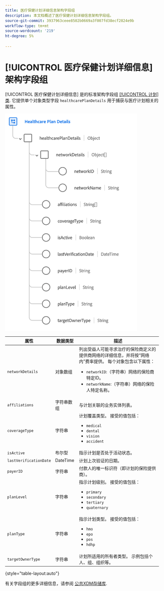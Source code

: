 ```yaml
---
title: 医疗保健计划详细信息架构字段组
description: 本文档概述了医疗保健计划详细信息架构字段组。
source-git-commit: 3937963ceee8502b0669a3f007fd38ecf2824e9b
workflow-type: tm+mt
source-wordcount: '219'
ht-degree: 5%

---
```


# [!UICONTROL 医疗保健计划详细信息] 架构字段组

[!UICONTROL 医疗保健计划详细信息] 是的标准架构字段组 [[!UICONTROL 计划] 类](../../classes/plan.md). 它提供单个对象类型字段 `healthcarePlanDetails` 用于捕获与医疗计划相关的属性。

![](../../images/field-groups/plan/healthcare-plan-details.png)

| 属性 | 数据类型 | 描述 |
| --- | --- | --- |
| `networkDetails` | 对象数组 | 列出受益人可能寻求治疗的保险商定义的提供商网络的详细信息，并将按“网络内”费率提供。 每个对象包含以下属性： <ul><li>`networkID`:（字符串）网络的保险商特定ID。</li><li>`networkName`:（字符串）网络的保险人特定名称。</li></ul> |
| `affiliations` | 字符串数组 | 与计划关联的业务实体列表。 |
| `coverageType` | 字符串 | 计划覆盖类型。 接受的值包括：<ul><li>`medical`</li><li>`dental`</li><li>`vision`</li><li>`accident`</li></ul> |
| `isActive` | 布尔型 | 指示计划是否处于活动状态。 |
| `lastVerificationDate` | DateTime | 计划上次验证的日期。 |
| `payerID` | 字符串 | 付款人的唯一标识符（即计划的保险提供商）。 |
| `planLevel` | 字符串 | 指示计划级别。 接受的值包括：<ul><li>`primary`</li><li>`secondary`</li><li>`tertiary`</li><li>`quaternary`</li></ul> |
| `planType` | 字符串 | 指示计划类型。 接受的值包括：<ul><li>`hmo`</li><li>`epo`</li><li>`pos`</li><li>`hdhp`</li></ul> |
| `targetOwnerType` | 字符串 | 计划所适用的所有者类型。 示例包括个人、组、组织等。 |

{style=&quot;table-layout:auto&quot;}

有关字段组的更多详细信息，请参阅 [公共XDM存储库](https://github.com/adobe/xdm/blob/master/docs/reference/fieldgroups/plan/healthcare-plan-details.schema.json).
